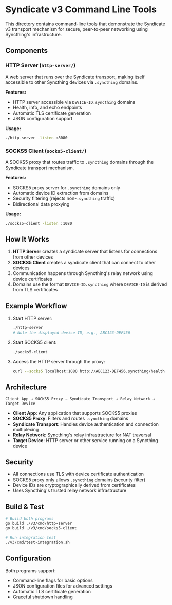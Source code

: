 # Syndicate v3 Command Line Tools

This directory contains command-line tools that demonstrate the Syndicate v3 transport mechanism for secure, peer-to-peer networking using Syncthing's infrastructure.

## Components

### HTTP Server (`http-server/`)

A web server that runs over the Syndicate transport, making itself accessible to other Syncthing devices via `.syncthing` domains.

**Features:**
- HTTP server accessible via `DEVICE-ID.syncthing` domains
- Health, info, and echo endpoints
- Automatic TLS certificate generation
- JSON configuration support

**Usage:**
```bash
./http-server -listen :8080
```

### SOCKS5 Client (`socks5-client/`)

A SOCKS5 proxy that routes traffic to `.syncthing` domains through the Syndicate transport mechanism.

**Features:**
- SOCKS5 proxy server for `.syncthing` domains only
- Automatic device ID extraction from domains
- Security filtering (rejects non-`.syncthing` traffic)
- Bidirectional data proxying

**Usage:**
```bash
./socks5-client -listen :1080
```

## How It Works

1. **HTTP Server** creates a syndicate server that listens for connections from other devices
2. **SOCKS5 Client** creates a syndicate client that can connect to other devices
3. Communication happens through Syncthing's relay network using device certificates
4. Domains use the format `DEVICE-ID.syncthing` where `DEVICE-ID` is derived from TLS certificates

## Example Workflow

1. Start HTTP server:
   ```bash
   ./http-server
   # Note the displayed device ID, e.g., ABC123-DEF456
   ```

2. Start SOCKS5 client:
   ```bash
   ./socks5-client
   ```

3. Access the HTTP server through the proxy:
   ```bash
   curl --socks5 localhost:1080 http://ABC123-DEF456.syncthing/health
   ```

## Architecture

```
Client App → SOCKS5 Proxy → Syndicate Transport → Relay Network → Target Device
```

- **Client App**: Any application that supports SOCKS5 proxies
- **SOCKS5 Proxy**: Filters and routes `.syncthing` domains
- **Syndicate Transport**: Handles device authentication and connection multiplexing
- **Relay Network**: Syncthing's relay infrastructure for NAT traversal
- **Target Device**: HTTP server or other service running on a Syncthing device

## Security

- All connections use TLS with device certificate authentication
- SOCKS5 proxy only allows `.syncthing` domains (security filter)
- Device IDs are cryptographically derived from certificates
- Uses Syncthing's trusted relay network infrastructure

## Build & Test

```bash
# Build both programs
go build ./v3/cmd/http-server
go build ./v3/cmd/socks5-client

# Run integration test
./v3/cmd/test-integration.sh
```

## Configuration

Both programs support:
- Command-line flags for basic options
- JSON configuration files for advanced settings
- Automatic TLS certificate generation
- Graceful shutdown handling